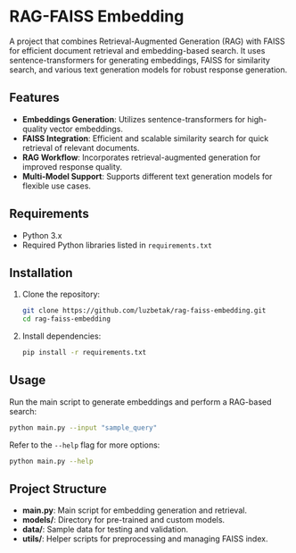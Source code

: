 # RAG-FAISS Embedding

A project that combines Retrieval-Augmented Generation (RAG) with FAISS for efficient document retrieval and embedding-based search. It uses sentence-transformers for generating embeddings, FAISS for similarity search, and various text generation models for robust response generation.

## Features

- **Embeddings Generation**: Utilizes sentence-transformers for high-quality vector embeddings.
- **FAISS Integration**: Efficient and scalable similarity search for quick retrieval of relevant documents.
- **RAG Workflow**: Incorporates retrieval-augmented generation for improved response quality.
- **Multi-Model Support**: Supports different text generation models for flexible use cases.

## Requirements

- Python 3.x
- Required Python libraries listed in `requirements.txt`

## Installation

1. Clone the repository:
   ```bash
   git clone https://github.com/luzbetak/rag-faiss-embedding.git
   cd rag-faiss-embedding
   ```

2. Install dependencies:
   ```bash
   pip install -r requirements.txt
   ```

## Usage

Run the main script to generate embeddings and perform a RAG-based search:
```bash
python main.py --input "sample_query"
```

Refer to the `--help` flag for more options:
```bash
python main.py --help
```

## Project Structure

- **main.py**: Main script for embedding generation and retrieval.
- **models/**: Directory for pre-trained and custom models.
- **data/**: Sample data for testing and validation.
- **utils/**: Helper scripts for preprocessing and managing FAISS index.


